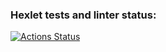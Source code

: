 ### Hexlet tests and linter status:
[![Actions Status](https://github.com/alex21031993/python-project-49/actions/workflows/hexlet-check.yml/badge.svg)](https://github.com/alex21031993/python-project-49/actions)